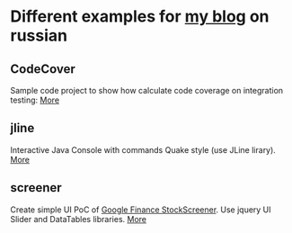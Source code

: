 Different examples for [my blog](http://pdrobushevich.blogspot.com) on russian
==========

CodeCover
-----------------------
Sample code project to show how calculate code coverage on integration testing: [More](http://pdrobushevich.blogspot.com/2010/11/code-coverage.html)


jline
-----------------------
Interactive Java Console with commands Quake style (use JLine lirary). [More](http://pdrobushevich.blogspot.com/2011/04/jline-java-console-quake.html)

screener
-----------------------
Create simple UI PoC of [Google Finance StockScreener](http://www.google.com/finance/stockscreener). Use jquery UI Slider and DataTables libraries. [More](http://pdrobushevich.blogspot.com/2011/05/jquery-slider-table.html)

